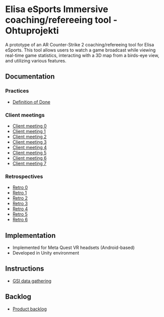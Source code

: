 # Elisa eSports Immersive coaching/refereeing tool - Ohtuprojekti

A prototype of an AR Counter-Strike 2 coaching/refereeing tool for Elisa eSports. This tool allows users to watch a game broadcast while viewing real-time game statistics, interacting with a 3D map from a birds-eye view, and utilizing various features.

## Documentation
### Practices
- [Definition of Done](https://github.com/NikiPOU/elisaohtuprojekti/blob/main/docs/definition_of_done.md)
### Client meetings
- [Client meeting 0](https://github.com/NikiPOU/elisaohtuprojekti/blob/main/docs/client_meetings/client_meeting_0.md)
- [Client meeting 1](https://github.com/NikiPOU/elisaohtuprojekti/blob/main/docs/client_meetings/client_meeting_1.md)
- [Client meeting 2](https://github.com/NikiPOU/elisaohtuprojekti/blob/main/docs/client_meetings/client_meeting_2.md)
- [Client meeting 3](https://github.com/NikiPOU/elisaohtuprojekti/blob/main/docs/client_meetings/client_meeting_3.md)
- [Client meeting 4](https://github.com/NikiPOU/elisaohtuprojekti/blob/main/docs/client_meetings/client_meeting_4.md)
- [Client meeting 5](https://github.com/NikiPOU/elisaohtuprojekti/blob/main/docs/client_meetings/client_meeting_5.md)
- [Client meeting 6](https://github.com/NikiPOU/elisaohtuprojekti/blob/main/docs/client_meetings/client_meeting_6.md)
- [Client meeting 7](https://github.com/NikiPOU/elisaohtuprojekti/blob/main/docs/client_meetings/client_meeting_7.md)
### Retrospectives
- [Retro 0](https://github.com/NikiPOU/elisaohtuprojekti/blob/main/docs/Retros/retrospective_0.md)
- [Retro 1](https://github.com/NikiPOU/elisaohtuprojekti/blob/main/docs/Retros/retrospective_1.md)
- [Retro 2](https://github.com/NikiPOU/elisaohtuprojekti/blob/main/docs/Retros/retrospective_2.md)
- [Retro 3](https://github.com/NikiPOU/elisaohtuprojekti/blob/main/docs/Retros/retrospective_3.md)
- [Retro 4](https://github.com/NikiPOU/elisaohtuprojekti/blob/main/docs/Retros/retrospective_4.md)
- [Retro 5](https://github.com/NikiPOU/elisaohtuprojekti/blob/main/docs/Retros/retrospective_5.md)
- [Retro 6](https://github.com/NikiPOU/elisaohtuprojekti/blob/main/docs/Retros/retrospective_6.md)
## Implementation
- Implemented for Meta Quest VR headsets (Android-based)
- Developed in Unity environment

## Instructions
- [GSI data gathering](https://github.com/NikiPOU/elisaohtuprojekti/blob/main/gsi/README.md)

## Backlog
- [Product backlog](https://github.com/users/NikiPOU/projects/2)

